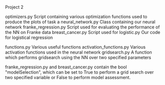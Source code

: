 Project 2

optimizers.py            Script containing various optimization functions used to produce the plots of task a
neural_network.py        Class containing our neural network
franke_regression.py     Script used for evaluating the performance of the NN on Franke data
breast_cancer.py         Script used for 
logistic.py              Our code for logistical regression

functions.py             Various useful functions 
activation_functions.py  Various activation functions used in the neural network
gridsearch.py            A function which performs gridsearch using the NN over two specified parameters

franke_regression.py and breast_cancer.py contain the bool "modelSelection", which can be set to True to perform
a grid search over two specified variable or False to perform model assessment. 
